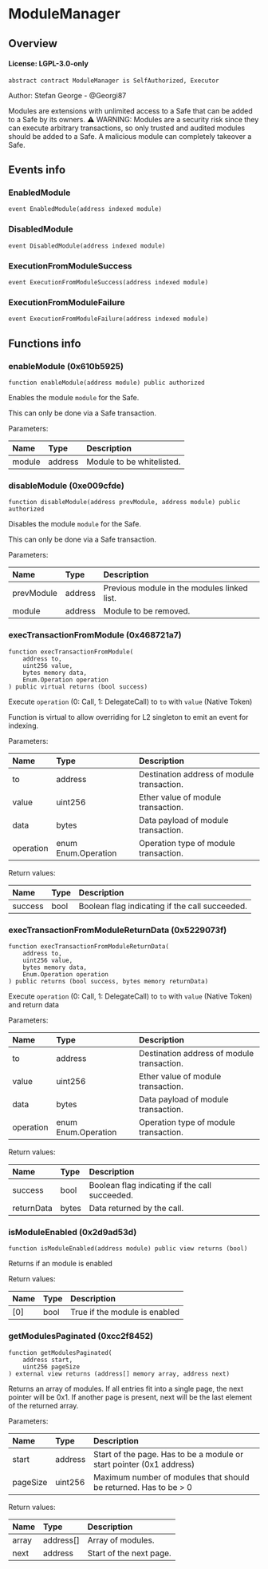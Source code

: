 # ModuleManager

## Overview

#### License: LGPL-3.0-only

```solidity
abstract contract ModuleManager is SelfAuthorized, Executor
```

Author: Stefan George - @Georgi87

Modules are extensions with unlimited access to a Safe that can be added to a Safe by its owners.
           ⚠️ WARNING: Modules are a security risk since they can execute arbitrary transactions, 
           so only trusted and audited modules should be added to a Safe. A malicious module can
           completely takeover a Safe.

## Events info

### EnabledModule

```solidity
event EnabledModule(address indexed module)
```


### DisabledModule

```solidity
event DisabledModule(address indexed module)
```


### ExecutionFromModuleSuccess

```solidity
event ExecutionFromModuleSuccess(address indexed module)
```


### ExecutionFromModuleFailure

```solidity
event ExecutionFromModuleFailure(address indexed module)
```


## Functions info

### enableModule (0x610b5925)

```solidity
function enableModule(address module) public authorized
```

Enables the module `module` for the Safe.

This can only be done via a Safe transaction.


Parameters:

| Name   | Type    | Description               |
| :----- | :------ | :------------------------ |
| module | address | Module to be whitelisted. |

### disableModule (0xe009cfde)

```solidity
function disableModule(address prevModule, address module) public authorized
```

Disables the module `module` for the Safe.

This can only be done via a Safe transaction.


Parameters:

| Name       | Type    | Description                                  |
| :--------- | :------ | :------------------------------------------- |
| prevModule | address | Previous module in the modules linked list.  |
| module     | address | Module to be removed.                        |

### execTransactionFromModule (0x468721a7)

```solidity
function execTransactionFromModule(
    address to,
    uint256 value,
    bytes memory data,
    Enum.Operation operation
) public virtual returns (bool success)
```

Execute `operation` (0: Call, 1: DelegateCall) to `to` with `value` (Native Token)

Function is virtual to allow overriding for L2 singleton to emit an event for indexing.


Parameters:

| Name      | Type                | Description                                 |
| :-------- | :------------------ | :------------------------------------------ |
| to        | address             | Destination address of module transaction.  |
| value     | uint256             | Ether value of module transaction.          |
| data      | bytes               | Data payload of module transaction.         |
| operation | enum Enum.Operation | Operation type of module transaction.       |


Return values:

| Name    | Type | Description                                    |
| :------ | :--- | :--------------------------------------------- |
| success | bool | Boolean flag indicating if the call succeeded. |

### execTransactionFromModuleReturnData (0x5229073f)

```solidity
function execTransactionFromModuleReturnData(
    address to,
    uint256 value,
    bytes memory data,
    Enum.Operation operation
) public returns (bool success, bytes memory returnData)
```

Execute `operation` (0: Call, 1: DelegateCall) to `to` with `value` (Native Token) and return data


Parameters:

| Name      | Type                | Description                                 |
| :-------- | :------------------ | :------------------------------------------ |
| to        | address             | Destination address of module transaction.  |
| value     | uint256             | Ether value of module transaction.          |
| data      | bytes               | Data payload of module transaction.         |
| operation | enum Enum.Operation | Operation type of module transaction.       |


Return values:

| Name       | Type  | Description                                     |
| :--------- | :---- | :---------------------------------------------- |
| success    | bool  | Boolean flag indicating if the call succeeded.  |
| returnData | bytes | Data returned by the call.                      |

### isModuleEnabled (0x2d9ad53d)

```solidity
function isModuleEnabled(address module) public view returns (bool)
```

Returns if an module is enabled


Return values:

| Name | Type | Description                   |
| :--- | :--- | :---------------------------- |
| [0]  | bool | True if the module is enabled |

### getModulesPaginated (0xcc2f8452)

```solidity
function getModulesPaginated(
    address start,
    uint256 pageSize
) external view returns (address[] memory array, address next)
```

Returns an array of modules.
If all entries fit into a single page, the next pointer will be 0x1.
If another page is present, next will be the last element of the returned array.


Parameters:

| Name     | Type    | Description                                                           |
| :------- | :------ | :-------------------------------------------------------------------- |
| start    | address | Start of the page. Has to be a module or start pointer (0x1 address)  |
| pageSize | uint256 | Maximum number of modules that should be returned. Has to be > 0      |


Return values:

| Name  | Type      | Description             |
| :---- | :-------- | :---------------------- |
| array | address[] | Array of modules.       |
| next  | address   | Start of the next page. |
